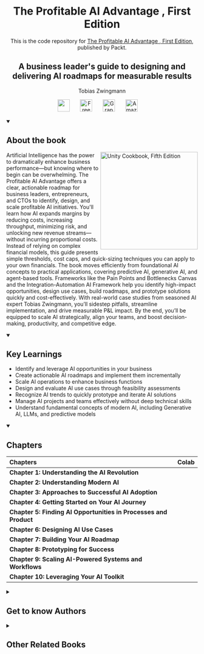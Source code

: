 <h1 align="center">
The Profitable AI Advantage , First Edition</h1>
<p align="center">This is the code repository for <a href ="https://www.packtpub.com/en-us/product/the-profitable-ai-advantage--first-edition/9781836205890"> The Profitable AI Advantage , First Edition</a>, published by Packt.
</p>

<h2 align="center">
A business leader's guide to designing and delivering AI roadmaps for measurable results
</h2>
<p align="center">
Tobias Zwingmann</p>

<p align="center">
   <a href="https://packt.link/I1tSU" alt="Discord" title="Learn more on the Discord server"><img width="32px" src="https://cliply.co/wp-content/uploads/2021/08/372108630_DISCORD_LOGO_400.gif"/></a>
  &#8287;&#8287;&#8287;&#8287;&#8287;
  <a href="https://packt.link/free-ebook/9781836205890"><img width="32px" alt="Free PDF" title="Free PDF" src="https://cdn-icons-png.flaticon.com/512/4726/4726010.png"/></a>
 &#8287;&#8287;&#8287;&#8287;&#8287;
  <a href="https://packt.link/gbp/9781836205890"><img width="32px" alt="Graphic Bundle" title="Graphic Bundle" src="https://cdn-icons-png.flaticon.com/512/2659/2659360.png"/></a>
  &#8287;&#8287;&#8287;&#8287;&#8287;
   <a href="https://www.amazon.com/AI-Advantage-Business-Building-Executing-ebook/dp/B0DM2HBNMY/ref=sr_1_1?sr=8-1"><img width="32px" alt="Amazon" title="Get your copy" src="https://cdn-icons-png.flaticon.com/512/15466/15466027.png"/></a>
  &#8287;&#8287;&#8287;&#8287;&#8287;
</p>
<details open> 
  <summary><h2>About the book</summary>
<a href="https://www.packtpub.com/product/unity-cookbook-fifth-edition/9781805123026">
<img src="https://content.packt.com/B31200/cover_image_small.jpg" alt="Unity Cookbook, Fifth Edition" height="256px" align="right">
</a>

Artificial Intelligence has the power to dramatically enhance business performance—but knowing where to begin can be overwhelming. The Profitable AI Advantage offers a clear, actionable roadmap for business leaders, entrepreneurs, and CTOs to identify, design, and scale profitable AI initiatives. You'll learn how AI expands margins by reducing costs, increasing throughput, minimizing risk, and unlocking new revenue streams—without incurring proportional costs.
Instead of relying on complex financial models, this guide presents simple thresholds, cost caps, and quick-sizing techniques you can apply to your own financials. The book moves efficiently from foundational AI concepts to practical applications, covering predictive AI, generative AI, and agent-based tools.
Frameworks like the Pain Points and Bottlenecks Canvas and the Integration-Automation AI Framework help you identify high-impact opportunities, design use cases, build roadmaps, and prototype solutions quickly and cost-effectively. With real-world case studies from seasoned AI expert Tobias Zwingmann, you’ll sidestep pitfalls, streamline implementation, and drive measurable P&L impact.
By the end, you’ll be equipped to scale AI strategically, align your teams, and boost decision-making, productivity, and competitive edge.
</details>
<details open> 
  <summary><h2>Key Learnings</summary>
<ul>

<li>Identify and leverage AI opportunities in your business</li>

<li>Create actionable AI roadmaps and implement them incrementally</li>

<li>Scale AI operations to enhance business functions</li>

<li>Design and evaluate AI use cases through feasibility assessments</li>

<li>Recognize AI trends to quickly prototype and iterate AI solutions</li>

<li>Manage AI projects and teams effectively without deep technical skills</li>

<li>Understand fundamental concepts of modern AI, including Generative AI, LLMs, and predictive models</li>

</ul>

  </details>

<details open> 
  <summary><h2>Chapters</summary>


| Chapters | Colab |
| :-------- | :-------- |
| **Chapter 1: Understanding the AI Revolution** |
| **Chapter 2: Understanding Modern AI** |
| **Chapter 3: Approaches to Successful AI Adoption** |
| **Chapter 4: Getting Started on Your AI Journey** |
| **Chapter 5: Finding AI Opportunities in Processes and Product** |
| **Chapter 6: Designing AI Use Cases** |
| **Chapter 7: Building Your AI Roadmap** |
| **Chapter 8: Prototyping for Success** |
| **Chapter 9: Scaling AI-Powered Systems and Workflows** |
| **Chapter 10: Leveraging Your AI Toolkit** |




</details>    


<details> 
  <summary><h2>Get to know Authors</h2></summary>

_Tobias Zwingmann_ Tobias Zwingmann is a leading AI expert and advisor. As Managing Partner at Germany-based RAPYD AI (RAPYD[DOT]AI)  he helps companies adopt AI and machine learning faster while achieving meaningful business impact. Leveraging his background as a data scientist and over 15 years of experience at the intersection of business and technology, Tobias has led AI initiatives across a wide range of industries, from early-stage prototyping to full-scale deployment.
Beyond his consulting work, Tobias is a passionate educator who regularly delivers training, keynotes, and workshops. His work is followed by thousands of professionals looking to turn AI into real-world value.



</details>
<details> 
  <summary><h2>Other Related Books</h2></summary>
<ul>

  <li><a href="https://www.packtpub.com/en-us/product/the-chief-ai-officers-handbook-first-edition-9781836200857">The Chief AI Officer's Handbook, First Edition</a></li>

  <li><a href="https://www.packtpub.com/en-us/product/building-agentic-ai-systems-first-edition-9781803238753">Building Agentic AI Systems, First Edition</a></li>
 
</ul>

</details>
